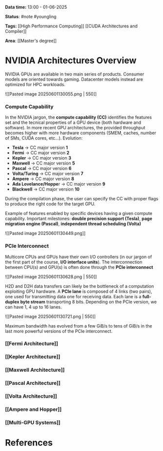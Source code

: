 **Data time:** 13:00 - 01-06-2025

**Status**: #note #youngling 

**Tags:** [[High Performance Computing]] [[CUDA Architectures and Compiler]]

**Area**: [[Master's degree]]
# NVIDIA Architectures Overview

NVIDIA GPUs are available in two main series of products. Consumer models are oriented towards gaming. Datacenter models instead are optimized for HPC workloads.

![[Pasted image 20250601130055.png | 550]]

### Compute Capability
In the NVIDIA jargon, the **compute capability (CC)** identifies the features set and the tecnical properties of a GPU device (both hardware and software). In more recent GPU architectures, the provided throughput becomes higher with more hardware components (SMEM, caches, number of SMs, CUDA cores, etc...). Evolution:
- **Tesla** → CC major version **1**
- **Fermi** → CC major version **2**
- **Kepler** → CC major version **3**
- **Maxwell** → CC major version **5**
- **Pascal** → CC major version **6**
- **Volta/Turing** → CC major version **7**
- **Ampere** → CC major version **8**
- **Ada Lovelance/Hoppe**r → CC major version **9**
- **Blackwell** → CC major version **10**

During the compilation phase, the user can specify the CC with proper flags to produce the right code for the target GPU.

Example of features enabled by specific devices having a given compute capability. Important milestones: **double precision support (Tesla)**, **page migration engine (Pascal)**, **independent thread scheduling (Volta)**

![[Pasted image 20250601130449.png]]

### PCIe Interconnect
Multicore CPUs and GPUs have their own I/O controllers (in our jargon of the first part of the course, **I/O interface units**). The interconnection between CPU(s) and GPU(s) is often done through the **PCIe interconnect**

![[Pasted image 20250601130628.png | 550]]

H2D and D2H data transfers can likely be the bottleneck of a computation exploiting GPU hardware. A **PCIe lane** is composed of 4 links (two pairs), one used for transmitting data one for receiving data. Each lane is a **full-duplex byte stream** transporting 8 bits. Depending on the PCIe version, we can have 1, 4 up to 16 lanes.

![[Pasted image 20250601130721.png | 550]]

Maximum bandwidth has evolved from a few GiB/s to tens of GiB/s in the last more powerful versions of the PCIe interconnect.

### [[Fermi Architecture]]

### [[Kepler Architecture]]

### [[Maxwell Architecture]]

### [[Pascal Architecture]]

### [[Volta Architecture]]

### [[Ampere and Hopper]]

### [[Multi-GPU Systems]]

# References